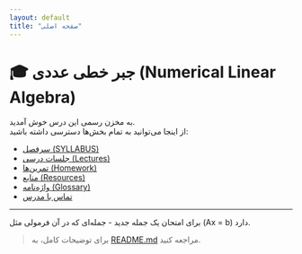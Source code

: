```yaml
---
layout: default
title: "صفحه اصلی"
---
```


# 🎓 جبر خطی عددی (Numerical Linear Algebra)

به مخزن رسمی این درس خوش آمدید.  
از اینجا می‌توانید به تمام بخش‌ها دسترسی داشته باشید:

- [سرفصل (SYLLABUS)](SYLLABUS.md)
- [جلسات درسی (Lectures)](lectures/)
- [تمرین‌ها (Homework)](homework/)
- [منابع (Resources)](resources/)
- [واژه‌نامه (Glossary)](glossary.md)
- [تماس با مدرس](contact.md)

---

برای امتحان یک جمله جدید - جمله‌ای که در آن فرمولی مثل 
\(Ax = b\)
دارد.
> برای توضیحات کامل، به [README.md](README.md) مراجعه کنید. 
